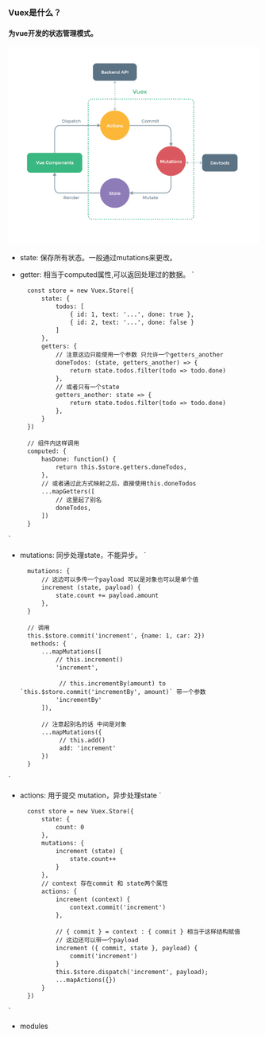 ### Vuex是什么？
#### 为vue开发的状态管理模式。
![vuex原理图](./assets/vuex.png)
+ state: 保存所有状态。一般通过mutations来更改。
+ getter: 相当于computed属性,可以返回处理过的数据。
`

        const store = new Vuex.Store({
            state: {
                todos: [
                    { id: 1, text: '...', done: true },
                    { id: 2, text: '...', done: false }
                ]
            },
            getters: {
                // 注意这边只能使用一个参数 只允许一个getters_another
                doneTodos: (state, getters_another) => {
                    return state.todos.filter(todo => todo.done)
                },
                // 或者只有一个state
                getters_another: state => {
                    return state.todos.filter(todo => todo.done)
                },
            }
        })

        // 组件内这样调用
        computed: {
            hasDone: function() {
                return this.$store.getters.doneTodos,
            },
            // 或者通过此方式映射之后，直接使用this.doneTodos
            ...mapGetters([
                // 这里起了别名
                doneTodos,
            ])
        }

`
+ mutations: 同步处理state，不能异步。
`

        mutations: {
            // 这边可以多传一个payload 可以是对象也可以是单个值
            increment (state, payload) {
                state.count += payload.amount
            },
        }
        
        // 调用
        this.$store.commit('increment', {name: 1, car: 2})
         methods: {
            ...mapMutations([
                // this.increment()
                'increment', 

                 // this.incrementBy(amount) to `this.$store.commit('incrementBy', amount)` 带一个参数
                'incrementBy' 
            ]),

            // 注意起别名的话 中间是对象
            ...mapMutations({
                 // this.add()
                 add: 'increment'
            })
        }
`
+ actions: 用于提交 mutation，异步处理state
`

        const store = new Vuex.Store({
            state: {
                count: 0
            },
            mutations: {
                increment (state) {
                    state.count++
                }
            },
            // context 存在commit 和 state两个属性
            actions: {
                increment (context) {
                    context.commit('increment')
                },

                // { commit } = context : { commit } 相当于这样结构赋值
                // 这边还可以带一个payload
                increment ({ commit, state }, payload) {
                    commit('increment')
                }
                this.$store.dispatch('increment', payload);
                ...mapActions({})
            }
        })
`
+ modules